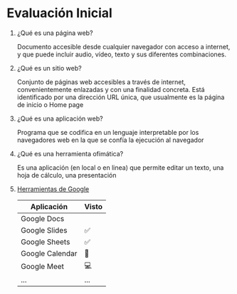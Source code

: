 # Evaluación Inicial
1. ¿Qué es una página web?

   Documento accesible desde cualquier navegador con acceso a internet, y que puede incluir audio, vídeo, texto y sus diferentes combinaciones.
  
2. ¿Qué es un sitio web?

   Conjunto de páginas web accesibles a través de internet, convenientemente enlazadas y con una finalidad concreta. Está identificado por una dirección URL única, que usualmente es la    página de inicio o Home page
   
3. ¿Qué es una aplicación web?

   Programa que se codifica en un lenguaje interpretable por los navegadores web en la que se confía la ejecución al navegador
   
4. ¿Qué es una herramienta ofimática?

   Es una aplicación (en local o en linea) que permite editar un texto, una hoja de cálculo, una presentación
  
5. [Herramientas de Google](https://www.google.com/intl/es-419/chrome/browser-tools/)

   | Aplicación      | Visto |
   |-----------------|-------|
   | Google Docs|    | ✅   |    
   | Google Slides   | ✅   |
   | Google Sheets   | ✅   |
   | Google Calendar | 📆   |   
   | Google Meet     | 💻   |
   | ...             |  ... |
  
